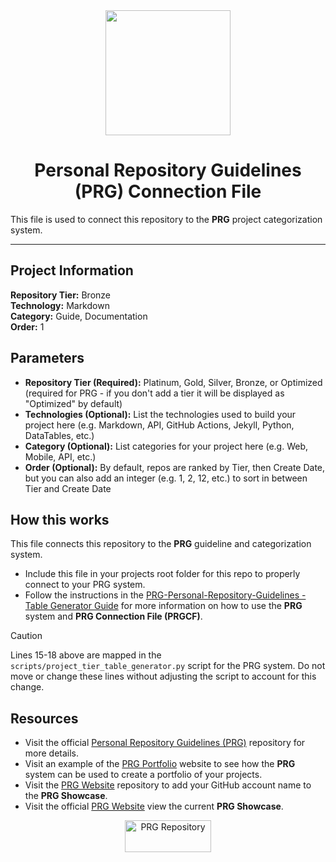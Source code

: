 <div align="center">
    <a href="https://github.com/scottgriv/PRG-Personal-Repository-Guidelines" target="_blank">
        <img src="https://github.com/scottgriv/PRG-Personal-Repository-Guidelines/raw/main/docs/images/PRG.png" width="200" height="200"/>
    </a>
</div>

<h1 align="center">Personal Repository Guidelines (PRG) Connection File</h1>

This file is used to connect this repository to the **PRG** project categorization system.

---------------

## Project Information

**Repository Tier:** Bronze <br>
**Technology:** Markdown <br>
**Category:** Guide, Documentation <br>
**Order:** 1 <br>

## Parameters

- **Repository Tier (Required):** Platinum, Gold, Silver, Bronze, or Optimized (required for PRG - if you don't add a tier it will be displayed as "Optimized" by default)
- **Technologies (Optional):** List the technologies used to build your project here (e.g. Markdown, API, GitHub Actions, Jekyll, Python, DataTables, etc.)
- **Category (Optional):** List categories for your project here (e.g. Web, Mobile, API, etc.)
- **Order (Optional):** By default, repos are ranked by Tier, then Create Date, but you can also add an integer (e.g. 1, 2, 12, etc.) to sort in between Tier and Create Date

## How this works

This file connects this repository to the **PRG** guideline and categorization system.
- Include this file in your projects root folder for this repo to properly connect to your PRG system.
- Follow the instructions in the [PRG-Personal-Repository-Guidelines - Table Generator Guide](https://github.com/scottgriv/PRG-Personal-Repository-Guidelines/blob/main/categories/table_generator_guide.md) for more information on how to use the **PRG** system and **PRG Connection File (PRGCF)**.

> [!CAUTION]
> Lines 15-18 above are mapped in the `scripts/project_tier_table_generator.py` script for the PRG system. Do not move or change these lines without adjusting the script to account for this change.

## Resources

- Visit the official [Personal Repository Guidelines (PRG)](https://github.com/scottgriv/PRG-Personal-Repository-Guidelines) repository for more details.
- Visit an example of the [PRG Portfolio](https://prgportfolio.com) website to see how the **PRG** system can be used to create a portfolio of your projects.
- Visit the [PRG Website](https://github.com/scottgriv/PRG-Website) repository to add your GitHub account name to the **PRG Showcase**.
- Visit the official [PRG Website](https://prgoptimized.com) view the current **PRG Showcase**.

<p align="center">
    <a href="https://github.com/scottgriv/PRG-Personal-Repository-Guidelines" target="_blank">
        <img src="https://github.com/scottgriv/PRG-Personal-Repository-Guidelines/raw/main/docs/images/prg_optimized.png" alt="PRG Repository" width="138" height="51" />
    </a>
</p>